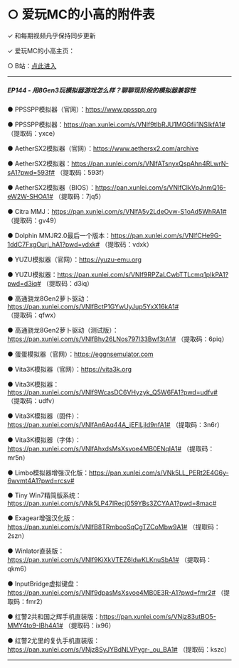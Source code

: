 # ○ 爱玩MC的小高的附件表

✓ 和每期视频<del>几乎</del>保持同步更新

✓ 爱玩MC的小高主页：

○ B站：[点此进入](https://space.bilibili.com/1961400019)

<HR>

##### **EP144 - 用8Gen3玩模拟器游戏怎么样？聊聊现阶段的模拟器兼容性**
● PPSSPP模拟器（官网）：https://www.ppsspp.org

● PPSSPP模拟器：https://pan.xunlei.com/s/VNlf9tlbRJU1MGGfii1NSlkfA1#  （提取码：yxce）

● AetherSX2模拟器（官网）：https://www.aethersx2.com/archive

● AetherSX2模拟器：https://pan.xunlei.com/s/VNlfATsnyxQspAhn4RLwrN-sA1?pwd=593f#  （提取码：593f）

● AetherSX2模拟器（BIOS）：https://pan.xunlei.com/s/VNlfClkVpJnmQ16-eW2W-SHOA1#  （提取码：7jq5）

● Citra MMJ：https://pan.xunlei.com/s/VNlfA5v2LdeOvw-S1oAd5WhRA1#  （提取码：gv49）

● Dolphin MMJR2.0最后一个版本：https://pan.xunlei.com/s/VNlfCHe9G-1ddC7FxgOurj_hA1?pwd=vdxk#  （提取码：vdxk）

● YUZU模拟器（官网）：https://yuzu-emu.org

● YUZU模拟器：https://pan.xunlei.com/s/VNlf9RPZaLCwbTTLcmq1pIkPA1?pwd=d3iq#  （提取码：d3iq）

● 高通骁龙8Gen2萝卜驱动：https://pan.xunlei.com/s/VNlfBctP1GYwUyJup5YxX16kA1#  （提取码：qfwx）

● 高通骁龙8Gen2萝卜驱动（测试版）：https://pan.xunlei.com/s/VNlfBhy26LNos797l33Bwf3tA1#  （提取码：6piq）

● 蛋蛋模拟器（官网）：https://eggnsemulator.com

● Vita3K模拟器（官网）：https://vita3k.org

● Vita3K模拟器：https://pan.xunlei.com/s/VNlf9WcasDC6VHyzyk_Q5W6FA1?pwd=udfv#  （提取码：udfv）

● Vita3K模拟器（固件）：https://pan.xunlei.com/s/VNlfAn6Aq44A_jEFlLjld9nfA1#  （提取码：3n6r）

● Vita3K模拟器（字体）：https://pan.xunlei.com/s/VNlfAhxdsMsXsvoe4MB0ENqIA1#  （提取码：mr5n）

● Limbo模拟器增强汉化版：https://pan.xunlei.com/s/VNk5LL_PERt2E4G6y-6wvmt4A1?pwd=rcsv#

● Tiny Win7精简版系统：https://pan.xunlei.com/s/VNk5LP47IRecj059YBs3ZCYAA1?pwd=8mac#

● Exagear增强汉化版：https://pan.xunlei.com/s/VNlfB8TRmbooSqCgTZCoMbw9A1#  （提取码：2szn）

● Winlator直装版：https://pan.xunlei.com/s/VNlf9KiXkVTEZ6IdwKLKnuSbA1#  （提取码：qkm6）

● InputBridge虚拟键盘：https://pan.xunlei.com/s/VNlf9dpasMsXsvoe4MB0E3R-A1?pwd=fmr2#  （提取码：fmr2）

● 红警2共和国之辉手机直装版：https://pan.xunlei.com/s/VNjz83utBO5-MMY4to9-IBh4A1#
 （提取码：ix96）

● 红警2尤里的复仇手机直装版：https://pan.xunlei.com/s/VNjz8SyJYBdNLVPygr-_ou_BA1#
 （提取码：kszc）

<HR>
